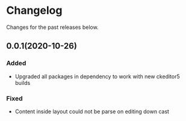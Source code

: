 Changelog
=========

Changes for the past releases below.

## 0.0.1(2020-10-26)
### Added
* Upgraded all packages in dependency to work with new ckeditor5 builds 

### Fixed
* Content inside layout could not be parse on editing down cast
